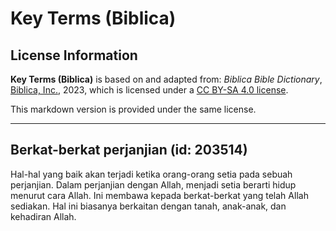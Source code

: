 # Key Terms (Biblica)

## License Information

**Key Terms (Biblica)** is based on and adapted from: _Biblica Bible Dictionary_, [Biblica, Inc.](https://www.biblica.com/), 2023, which is licensed under a [CC BY-SA 4.0 license](https://creativecommons.org/licenses/by-sa/4.0/legalcode.en).

This markdown version is provided under the same license.



--------------------------------

## Berkat-berkat perjanjian (id: 203514)

Hal\-hal yang baik akan terjadi ketika orang\-orang setia pada sebuah perjanjian. Dalam perjanjian dengan Allah, menjadi setia berarti hidup menurut cara Allah. Ini membawa kepada berkat\-berkat yang telah Allah sediakan. Hal ini biasanya berkaitan dengan tanah, anak\-anak, dan kehadiran Allah. 


